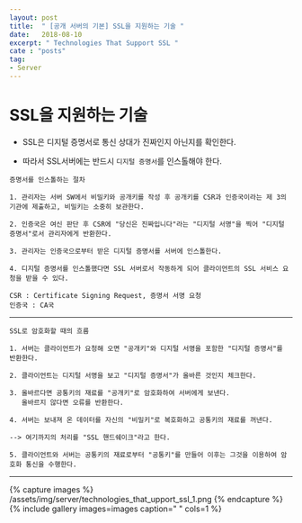 ```yaml
---
layout: post
title:  " [공개 서버의 기본] SSL을 지원하는 기술 "
date:   2018-08-10
excerpt: " Technologies That Support SSL "
cate : "posts"
tag:
- Server
---
```


# SSL을 지원하는 기술

* SSL은 디지털 증명서로 통신 상대가 진짜인지 아닌지를 확인한다.

* 따라서 SSL서버에는 반드시 `디지털 증명서`를 인스톨해야 한다.

```
증명서를 인스톨하는 절차

1. 관리자는 서버 SW에서 비밀키와 공개키를 작성 후 공개키를 CSR과 인증국이라는 제 3의 기관에 제출하고, 비밀키는 소중히 보관한다.

2. 인증국은 여신 판단 후 CSR에 "당신은 진짜입니다"라는 "디지털 서명"을 찍어 "디지털 증명서"로서 관리자에게 반환한다.

3. 관리자는 인증국으로부터 받은 디지털 증명서를 서버에 인스톨한다.

4. 디지털 증명서를 인스톨했다면 SSL 서버로서 작동하게 되어 클라이언트의 SSL 서비스 요청을 받을 수 있다.

CSR : Certificate Signing Request, 증명서 서명 요청
인증국 : CA국
```

---
```
SSL로 암호화할 때의 흐름

1. 서버는 클라이언트가 요청해 오면 "공개키"와 디지털 서명을 포함한 "디지털 증명서"를 반환한다.

2. 클라이언트는 디지털 서명을 보고 "디지털 증명서"가 올바른 것인지 체크한다.

3. 올바르다면 공통키의 재료를 "공개키"로 암호화하여 서버에게 보낸다. 
   올바르지 않다면 오류를 반환한다.

4. 서버는 보내져 온 데이터를 자신의 "비밀키"로 복호화하고 공통키의 재료를 꺼낸다.

--> 여기까지의 처리를 "SSL 핸드쉐이크"라고 한다.

5. 클라이언트와 서버는 공통키의 재료로부터 "공통키"를 만들어 이후는 그것을 이용하여 암호화 통신을 수행한다.
```

---

{% capture images %}
    /assets/img/server/technologies_that_upport_ssl_1.png
{% endcapture %}
{% include gallery images=images caption=" " cols=1 %}

